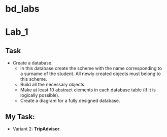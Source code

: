 # bd_labs
# Lab_1

## Task

- Create a database.
  - In this database create the scheme with the name corresponding to a surname of the student. All newly created objects must belong to this scheme.
  - Build all the necessary objects.
  - Make at least 10 abstract elements in each database table (if it is logically possible).
  - Create a diagram for a fully designed database.

## My Task:

 - Variant 2: **TripAdvisor**.